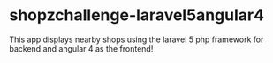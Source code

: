 # shopzchallenge-laravel5angular4
This app displays nearby shops using the laravel 5 php framework for backend and angular 4 as the frontend!

